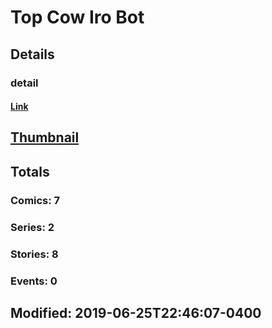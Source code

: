 # Top Cow Iro Bot 
## Details
### detail
#### [Link](http://marvel.com/comics/creators/7927/top_cow_iro_bot?utm_campaign=apiRef&utm_source=225578a89fc76f3d20fbffda5d17a88d)
## [Thumbnail](http://i.annihil.us/u/prod/marvel/i/mg/3/10/4bb513708717a.jpg)
## Totals
### Comics: 7
### Series: 2
### Stories: 8
### Events: 0
## Modified: 2019-06-25T22:46:07-0400